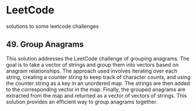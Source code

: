 # LeetCode
solutions to some leetcode challenges
## 49. Group Anagrams
This solution addresses the LeetCode challenge of grouping anagrams. 
The goal is to take a vector of strings and group them into vectors 
based on anagram relationships. The approach used involves iterating
over each string, creating a counter string to keep track of character
counts, and using the counter string as a key in an unordered map.
The strings are then added to the corresponding vector in the map.
Finally, the grouped anagrams are extracted from the map and returned 
as a vector of vectors of strings. 
This solution provides an efficient way to group anagrams together.
